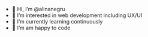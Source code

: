 - 👋 Hi, I’m @alinanegru
- 👀 I’m interested in web development including UX/UI
- 🌱 I’m currently learning continuously
- 💞️ I’m am happy to code

<!---
alinanegru/alinanegru is a ✨ special ✨ repository because its `README.md` (this file) appears on your GitHub profile.
You can click the Preview link to take a look at your changes.
--->
